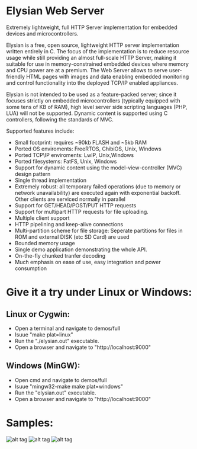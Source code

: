 # Elysian Web Server
Extremely lightweight, full HTTP Server implementation for embedded devices and microcontrollers. 

Elysian is a free, open source, lightweight HTTP server implementation written entirely in C. 
The focus of the implementation is to reduce resource usage while still providing an  almost 
full-scale HTTP Server, making it suitable for use in memory-constrained  embedded devices 
where memory and CPU power are at a premium. The Web Server allows to serve user-friendly HTML pages 
with images and data enabling embedded monitoring and control functionality into the deployed TCP/IP 
enabled appliances. 

Elysian is not intended to be used as a feature-packed server; since it focuses strictly on 
embedded microcontrollers (typically equipped with some tens of KB of RAM), high level 
server side scripting languages (PHP, LUA) will not be supported. Dynamic content is supported
using C controllers, following the standards of MVC.

Supported features include:
- Small footprint: requires ~90kb FLASH and ~5kb RAM
- Ported OS enviroments: FreeRTOS, ChibiOS, Unix, Windows
- Ported TCP\IP enviroments: LwIP, Unix,Windows
- Ported filesystems: FatFS, Unix, Windows
- Support for dynamic content using the model-view-controller (MVC) design pattern
- Single thread implementation
- Extremely robust: all temporary failed operations (due to memory or network unavailability)
   are executed again with exponential backoff. Other clients are serviced normally in parallel
- Support for GET/HEAD/POST/PUT HTTP requests
- Support for multipart HTTP requests for file uploading.
- Multiple client support
- HTTP pipelining and keep-alive connections
- Multi-partition scheme for file storage: Seperate partitions for files in ROM and external DISK (etc SD Card) are used
- Bounded memory usage
- Single demo application demonstrating the whole API.
- On-the-fly chunked tranfer decoding
- Much emphasis on ease of use, easy integration and power consumption


# Give it a try under Linux or Windows:

## Linux or Cygwin: 
- Open a terminal and navigate to demos/full
- Isuue "make plat=linux"
- Run the "./elysian.out" executable.
- Open a browser and navigate to "http://localhost:9000"

## Windows (MinGW): 
- Open cmd and navigate to demos/full
- Isuue "mingw32-make make plat=windows"
- Run the "elysian.out" executable.
- Open a browser and navigate to "http://localhost:9000"

# Samples:
![alt tag](https://raw.githubusercontent.com/npoulokefalos/Elysian-Web-Server/master/sample/sample.png)
![alt tag](https://raw.githubusercontent.com/npoulokefalos/Elysian-Web-Server/master/sample/sample2.png)
![alt tag](https://raw.githubusercontent.com/npoulokefalos/Elysian-Web-Server/master/sample/sample3.png)
